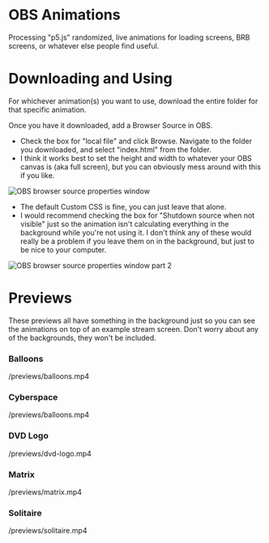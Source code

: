 # OBS Animations
 Processing "p5.js" randomized, live animations for loading screens, BRB screens, or whatever else people find useful.

# Downloading and Using
For whichever animation(s) you want to use, download the entire folder for that specific animation.

Once you have it downloaded, add a Browser Source in OBS.

* Check the box for "local file" and click Browse. Navigate to the folder you downloaded, and select "index.html" from the folder.
* I think it works best to set the height and width to whatever your OBS canvas is (aka full screen), but you can obviously mess around with this if you like.

![OBS browser source properties window]("/readme/OBSsettings.png")

* The default Custom CSS is fine, you can just leave that alone.
* I would recommend checking the box for "Shutdown source when not visible" just so the animation isn't calculating everything in the background while you're not using it. I don't think any of these would really be a problem if you leave them on in the background, but just to be nice to your computer.

![OBS browser source properties window part 2]("/readme/OBSsettings2.png")

# Previews
These previews all have something in the background just so you can see the animations on top of an example stream screen. Don't worry about any of the backgrounds, they won't be included.

### Balloons
/previews/balloons.mp4

### Cyberspace
/previews/balloons.mp4

### DVD Logo
/previews/dvd-logo.mp4

### Matrix
/previews/matrix.mp4

### Solitaire
/previews/solitaire.mp4
